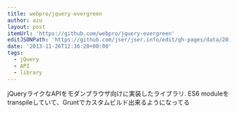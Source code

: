 ```yaml
---
title: webpro/jquery-evergreen
author: azu
layout: post
itemUrl: 'https://github.com/webpro/jquery-evergreen'
editJSONPath: 'https://github.com/jser/jser.info/edit/gh-pages/data/2013/11/index.json'
date: '2013-11-26T12:36:20+00:00'
tags:
  - jQuery
  - API
  - library
---
```

jQueryライクなAPIをモダンブラウザ向けに実装したライブラリ.
ES6 moduleをtranspileしていて、Gruntでカスタムビルド出来るようになってる
